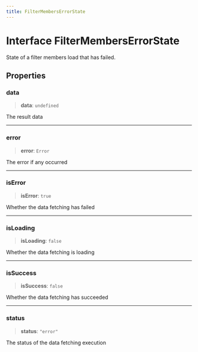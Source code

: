 ```yaml
---
title: FilterMembersErrorState
---
```


# Interface FilterMembersErrorState

State of a filter members load that has failed.

## Properties

### data

> **data**: `undefined`

The result data

***

### error

> **error**: `Error`

The error if any occurred

***

### isError

> **isError**: `true`

Whether the data fetching has failed

***

### isLoading

> **isLoading**: `false`

Whether the data fetching is loading

***

### isSuccess

> **isSuccess**: `false`

Whether the data fetching has succeeded

***

### status

> **status**: `"error"`

The status of the data fetching execution
